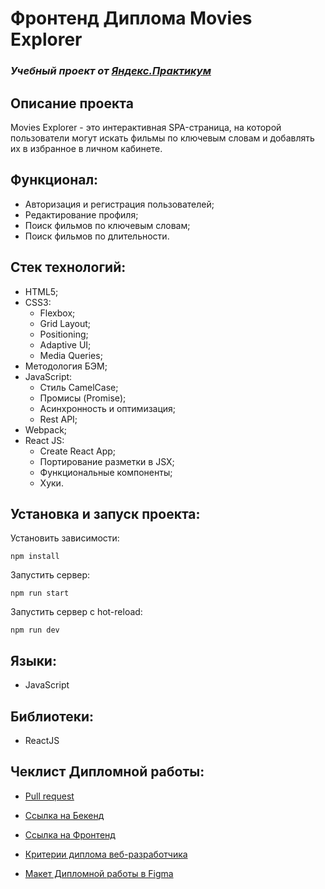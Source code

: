 # Фронтенд Диплома Movies Explorer

### _Учебный проект от [Яндекс.Практикум](https://practicum.yandex.ru/web/)_

## Описание проекта

Movies Explorer - это интерактивная SPA-страница, на которой пользователи могут искать фильмы по ключевым словам и добавлять их в избранное в личном кабинете.

## Функционал:

- Авторизация и регистрация пользователей;
- Редактирование профиля;
- Поиск фильмов по ключевым словам;
- Поиск фильмов по длительности.

## Стек технологий:

- HTML5;
- CSS3:
  - Flexbox;
  - Grid Layout;
  - Positioning;
  - Adaptive UI;
  - Media Queries;
- Методология БЭМ;
- JavaScript:
  - Стиль CamelCase;
  - Промисы (Promise);
  - Асинхронность и оптимизация;
  - Rest API;
- Webpack;
- React JS:
  - Create React App;
  - Портирование разметки в JSX;
  - Функциональные компоненты;
  - Хуки.

## Установка и запуск проекта:

Установить зависимости:

    npm install

Запустить сервер:

    npm run start

Запустить сервер с hot-reload:

    npm run dev

## Языки:

- JavaScript

## Библиотеки:

- ReactJS

## Чеклист Дипломной работы:

- [Pull request](https://github.com/NOTNOTIK/movies-explorer-frontend/pull/2)
- [Ссылка на Бекенд](https://api.ikorka01.nomoredomainswork.ru)
- [Ссылка на Фронтенд](https://ikorka01.nomoredomainswork.ru)

- [Критерии диплома веб-разработчика](https://code.s3.yandex.net/web-developer/static/new-program/web-diploma-criteria-2.0/index.html#js)

- [Макет Дипломной работы в Figma](<https://www.figma.com/file/KArXIcWUExqD5ukvOWOcmf/Дипломный-проект-(Copy)?type=design&node-id=932-4399&mode=design&t=kOb5mZkpu7Ym9baL-0>)
